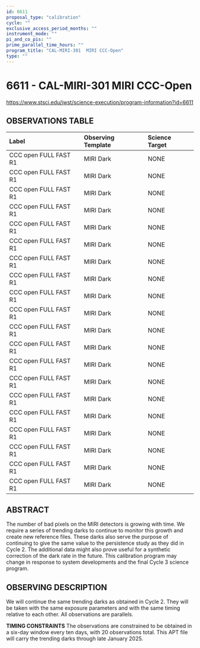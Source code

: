 ```yaml
---
id: 6611
proposal_type: "calibration"
cycle: ""
exclusive_access_period_months: ""
instrument_mode: ""
pi_and_co_pis: ""
prime_parallel_time_hours: ""
program_title: "CAL-MIRI-301  MIRI CCC-Open"
type: ""
---
```

# 6611 - CAL-MIRI-301  MIRI CCC-Open
https://www.stsci.edu/jwst/science-execution/program-information?id=6611
## OBSERVATIONS TABLE
| Label                     | Observing Template | Science Target |
| :------------------------ | :----------------- | :------------- |
| CCC open FULL FAST R1     | MIRI Dark          | NONE           |
| CCC open FULL FAST R1     | MIRI Dark          | NONE           |
| CCC open FULL FAST R1     | MIRI Dark          | NONE           |
| CCC open FULL FAST R1     | MIRI Dark          | NONE           |
| CCC open FULL FAST R1     | MIRI Dark          | NONE           |
| CCC open FULL FAST R1     | MIRI Dark          | NONE           |
| CCC open FULL FAST R1     | MIRI Dark          | NONE           |
| CCC open FULL FAST R1     | MIRI Dark          | NONE           |
| CCC open FULL FAST R1     | MIRI Dark          | NONE           |
| CCC open FULL FAST R1     | MIRI Dark          | NONE           |
| CCC open FULL FAST R1     | MIRI Dark          | NONE           |
| CCC open FULL FAST R1     | MIRI Dark          | NONE           |
| CCC open FULL FAST R1     | MIRI Dark          | NONE           |
| CCC open FULL FAST R1     | MIRI Dark          | NONE           |
| CCC open FULL FAST R1     | MIRI Dark          | NONE           |
| CCC open FULL FAST R1     | MIRI Dark          | NONE           |
| CCC open FULL FAST R1     | MIRI Dark          | NONE           |
| CCC open FULL FAST R1     | MIRI Dark          | NONE           |
| CCC open FULL FAST R1     | MIRI Dark          | NONE           |
| CCC open FULL FAST R1     | MIRI Dark          | NONE           |

## ABSTRACT

The number of bad pixels on the MIRI detectors is growing with time. We require a series of trending darks to continue to monitor this growth and create new reference files. These darks also serve the purpose of continuing to give the same value to the persistence study as they did in Cycle 2. The additional data might also prove useful for a synthetic correction of the dark rate in the future.
This calibration program may change in response to system developments and the final Cycle 3 science program.

## OBSERVING DESCRIPTION

We will continue the same trending darks as obtained in Cycle 2. They will be taken with the same exposure parameters and with the same timing relative to each other. All observations are parallels.

**TIMING CONSTRAINTS**
The observations are constrained to be obtained in a six-day window every ten days, with 20 observations total.
This APT file will carry the trending darks through late January 2025.